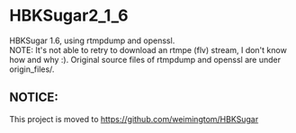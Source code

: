 HBKSugar2_1_6
=============

HBKSugar 1.6, using rtmpdump and openssl.  
NOTE: It's not able to retry to download an rtmpe (flv) stream, I don't know how and why :). Original source files of rtmpdump and openssl are under origin_files/.  


## NOTICE:  
This project is moved to https://github.com/weimingtom/HBKSugar  
